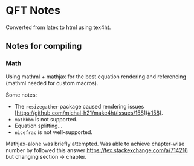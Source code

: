 # QFT Notes

Converted from latex to html using tex4ht.

## Notes for compiling

### Math

Using mathml + mathjax for the best equation rendering and referencing (mathml needed for custom macros).

Some notes:

 - The `resizegather` package caused rendering issues [https://github.com/michal-h21/make4ht/issues/158](#158).
 - `mathbbm` is not supported.
 - Equation splitting...
 - `nicefrac` is not well-supported.


Mathjax-alone was briefly attempted. Was able to achieve chapter-wise number by followed this answer https://tex.stackexchange.com/a/714216 but changing section $\rightarrow$ chapter.
